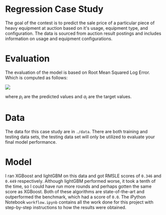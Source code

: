 Regression Case Study
======================

The goal of the contest is to predict the sale price of a particular piece of
heavy equipment at auction based on it's usage, equipment type, and configuration.
The data is sourced from auction result postings and includes information on usage
and equipment configurations.

Evaluation
======================
The evaluation of the model is based on Root Mean Squared Log Error. Which
is computed as follows:

![](images/rmsle.png)

where *p<sub>i</sub>* are the predicted values and *a<sub>i</sub>* are the target
values.

Data
======================
The data for this case study are in `./data`. There are both training and testing data sets,
the testing data set will only be utilized to evaluate your final model performance.

Model
======================
I ran XGBoost and lightGBM on this data and got RMSLE scores of `0.346` and `0.449` respectively. Although lightGBM performed worse, it took a tenth of the time, so I could have run more rounds and perhaps gotten the same score as XGBoost. Both of these algorithms are state-of-the-art and outperformed the benchmark, which had a score of `0.0`. The iPython Notebook `workflow.ipynb` contains all the work done for this project with step-by-step instructions to how the results were obtained.
